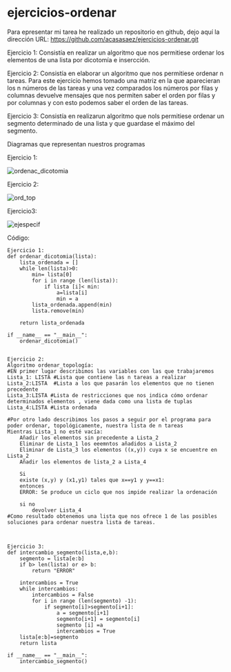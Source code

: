# ejercicios-ordenar
Para epresentar mi tarea he realizado un repositorio en github, dejo aquí la dirección URL: https://github.com/acasasaez/ejercicios-ordenar.git


Ejercicio 1: Consistía en realizar un algoritmo que nos permitiese ordenar los elementos de una lista por dicotomía e insercción.


Ejercicio 2: Consistía en elaborar un algoritmo que nos permitiese ordenar n tareas.
Para este ejercicio hemos tomado una matriz en la que aparecieran los n números de las tareas y una vez comparados los números por filas y columnas devuelve mensajes que nos permiten saber el orden por filas y por columnas y con esto podemos saber el orden de las tareas.


Ejercicio 3: Consistía en realizarun algoritmo que nols permitiese ordenar un segmento determinado de una lista y que guardase el máximo del segmento.

Diagramas que representan nuestros programas

Ejercicio 1:

![ordenac_dicotomia](https://user-images.githubusercontent.com/91721826/157718454-b86b604d-fb49-4fb5-82a5-5f82d93ac4d1.jpg)

Ejercicio 2:

![ord_top](https://user-images.githubusercontent.com/91721826/157718464-8cee2a19-a76f-4fdd-9e6f-2796f2828937.jpg)

Ejercicio3: 

![ejespecif](https://user-images.githubusercontent.com/91721826/157718485-10db580e-a14f-4543-a633-3a5c8759a123.jpg)

Código: 

```
Ejercicio 1:
def ordenar_dicotomia(lista):
    lista_ordenada = []
    while len(lista)>0:
        min= lista[0]
        for i in range (len(lista)):
            if lista [i]< min:
                a=lista[i]
                min = a
        lista_ordenada.append(min)
        lista.remove(min)
                    
    return lista_ordenada

if __name__ == "__main__":
    ordenar_dicotomia()

    
Ejercicio 2: 
Algoritmo ordenar_topología:
#EN primer lugar describimos las variables con las que trabajaremos
Lista_1: LISTA #Lista que contiene las n tareas a realizar
Lista_2:LISTA  #Lista a los que pasarán los elementos que no tienen precedente
Lista_3:LISTA #Lista de restricciones que nos indica cómo ordenar determinados elementos , viene dada como una lista de tuplas
Lista_4:LISTA #Lista ordenada

#Por otro lado describimos los pasos a seguir por el programa para poder ordenar, topológicamente, nuestra lista de n tareas
Mientras Lista_1 no esté vacía:
    Añadir los elementos sin precedente a Lista_2
    Eliminar de Lista_1 los eeemntos añadidos a Lista_2
    Eliminar de Lista_3 los elementos ((x,y)) cuya x se encuentre en Lista_2 
    Añadir los elementos de lista_2 a Lista_4 

    Si 
    existe (x,y) y (x1,y1) tales que x==y1 y y==x1:
    entonces
    ERROR: Se produce un ciclo que nos impide realizar la ordenación 

    si no 
        devolver Lista_4 
#Como resultado obtenemos una lista que nos ofrece 1 de las posibles soluciones para ordenar nuestra lista de tareas.



Ejercicio 3:
def intercambio_segmento(lista,e,b):
    segmento = lista[e:b]
    if b> len(lista) or e> b:
        return "ERROR"

    intercambios = True
    while intercambios:
        intercambios = False
        for i in range (len(segmento) -1):
            if segmento[i]>segmento[i+1]:
                a = segmento[i+1]
                segmento[i+1] = segmento[i]
                segmento [i] =a
                intercambios = True
    lista[e:b]=segmento
    return lista

if __name__ == "__main__":
    intercambio_segmento()


